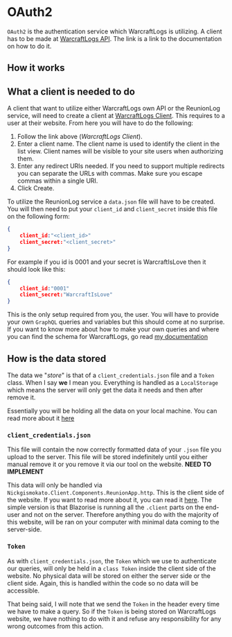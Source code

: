 # OAuth2

`OAuth2` is the authentication service which WarcraftLogs is utilizing. A client has to be made at [WarcraftLogs API](https://www.warcraftlogs.com/api/docsm). The link is a link to the documentation on how to do it.

## How it works



## What a client is needed to do

A client that want to utilize either WarcraftLogs own API or the ReunionLog service, will need to create a client at [WarcraftLogs Client](https://www.warcraftlogs.com/api/clients/). This requires to a user at their website. From here you will have to do the following:

1. Follow the link above (*WarcraftLogs Client*).
2. Enter a client name. The client name is used to identify the client in the list view. Client names will be visible to your site users when authorizing them.
3. Enter any redirect URIs needed. If you need to support multiple redirects you can separate the URLs with commas. Make sure you escape commas within a single URI.
4. Click Create. 

To utilize the ReunionLog service a `data.json` file will have to be created. You will then need to put your `client_id` and `client_secret` inside this file on the following form:

```json
{
	client_id:"<client_id>"
	client_secret:"<client_secret>"
}
```
For example if you id is 0001 and your secret is WarcraftIsLove then it should look like this:

```json
{
	client_id:"0001"
	client_secret:"WarcraftIsLove"
}
```

This is the only setup required from you, the user. You will have to provide your own `GraphQL` queries and variables but this should come at no surprise. If you want to know more about how to make your own queries and where you can find the schema for WarcraftLogs, go read [my documentation](../GQL/Overview.md)


## How is the data stored

The data we "*store*" is that of a `client_credentials.json` file and a `Token` class. When I say **we** I mean you. Everything is handled as a `LocalStorage` which means the server will only get the data it needs and then after remove it. 

Essentially you will be holding all the data on your local machine. You can read more about it [here](https://github.com/Blazored/LocalStorage)

### `client_credentials.json`

This file will contain the now correctly formatted data of your `.json` file you upload to the server. This file will be stored indefinitely until you either manual remove it or you remove it via our tool on the website. **NEED TO IMPLEMENT**

This data will only be handled via `Nickgismokato.Client.Components.ReunionApp.http`. This is the client side of the website. If you want to read more about it, you can read it [here](../../Website/server_client.md). The simple version is that Blazorise is running all the `.client` parts on the end-user and not on the server. Therefore anything you do with the majority of this website, will be ran on your computer with minimal data coming to the server-side.

### `Token`

As with `client_credentials.json`, the `Token` which we use to authenticate our queries, will only be held in a `class Token` inside the client side of the website. No physical data will be stored on either the server side or the client side. Again, this is handled within the code so no data will be accessible.

That being said, I will note that we send the `Token` in the header every time we have to make a query. So if the `Token` is being stored on WarcraftLogs website, we have nothing to do with it and refuse any responsibility for any wrong outcomes from this action. 

